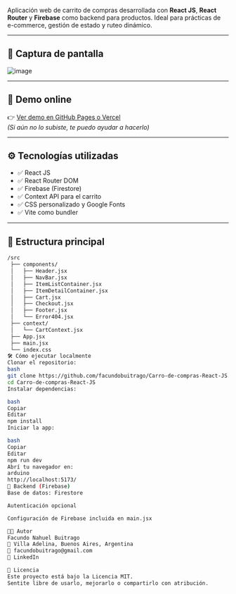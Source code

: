 

Aplicación web de carrito de compras desarrollada con **React JS**, **React Router** y **Firebase** como backend para productos. Ideal para prácticas de e-commerce, gestión de estado y ruteo dinámico.

---

## 📸 Captura de pantalla

![image](https://github.com/user-attachments/assets/08f1044b-f046-4b83-9b51-01684cd47723)


---

## 🚀 Demo online

👉 [Ver demo en GitHub Pages o Vercel](https://facundobuitrago.github.io/Carro-de-compras-React-JS/)  
_(Si aún no lo subiste, te puedo ayudar a hacerlo)_

---

## ⚙️ Tecnologías utilizadas

- ✅ React JS
- ✅ React Router DOM
- ✅ Firebase (Firestore)
- ✅ Context API para el carrito
- ✅ CSS personalizado y Google Fonts
- ✅ Vite como bundler

---

## 📂 Estructura principal

```bash
/src
 ├── components/
 │   ├── Header.jsx
 │   ├── NavBar.jsx
 │   ├── ItemListContainer.jsx
 │   ├── ItemDetailContainer.jsx
 │   ├── Cart.jsx
 │   ├── Checkout.jsx
 │   ├── Footer.jsx
 │   └── Error404.jsx
 ├── context/
 │   └── CartContext.jsx
 ├── App.jsx
 ├── main.jsx
 └── index.css
🛠️ Cómo ejecutar localmente
Clonar el repositorio:
bash
git clone https://github.com/facundobuitrago/Carro-de-compras-React-JS.git
cd Carro-de-compras-React-JS
Instalar dependencias:

bash
Copiar
Editar
npm install
Iniciar la app:

bash
Copiar
Editar
npm run dev
Abrí tu navegador en:
arduino
http://localhost:5173/
🔐 Backend (Firebase)
Base de datos: Firestore

Autenticación opcional

Configuración de Firebase incluida en main.jsx

👨‍💻 Autor
Facundo Nahuel Buitrago
📍 Villa Adelina, Buenos Aires, Argentina
📧 facundobuitrago@gmail.com
🔗 LinkedIn

📝 Licencia
Este proyecto está bajo la Licencia MIT.
Sentite libre de usarlo, mejorarlo o compartirlo con atribución.

